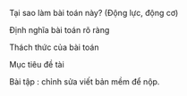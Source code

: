 Tại sao làm bài toán này? (Động lực, động cơ)

Định nghĩa bài toán rõ ràng

Thách thức của bài toán

Mục tiêu đề tài

Bài tập : chỉnh sửa viết bản mềm để nộp.


